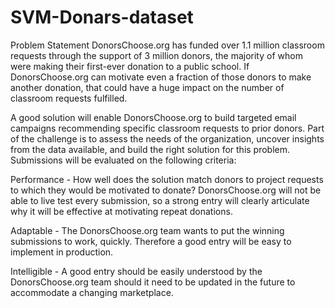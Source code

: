 # SVM-Donars-dataset

Problem Statement
DonorsChoose.org has funded over 1.1 million classroom requests through the support of 3 million donors, the majority of whom were making their first-ever donation to a public school. If DonorsChoose.org can motivate even a fraction of those donors to make another donation, that could have a huge impact on the number of classroom requests fulfilled.

A good solution will enable DonorsChoose.org to build targeted email campaigns recommending specific classroom requests to prior donors. Part of the challenge is to assess the needs of the organization, uncover insights from the data available, and build the right solution for this problem. Submissions will be evaluated on the following criteria:

Performance - How well does the solution match donors to project requests to which they would be motivated to donate? DonorsChoose.org will not be able to live test every submission, so a strong entry will clearly articulate why it will be effective at motivating repeat donations.

Adaptable - The DonorsChoose.org team wants to put the winning submissions to work, quickly. Therefore a good entry will be easy to implement in production.

Intelligible - A good entry should be easily understood by the DonorsChoose.org team should it need to be updated in the future to accommodate a changing marketplace.
